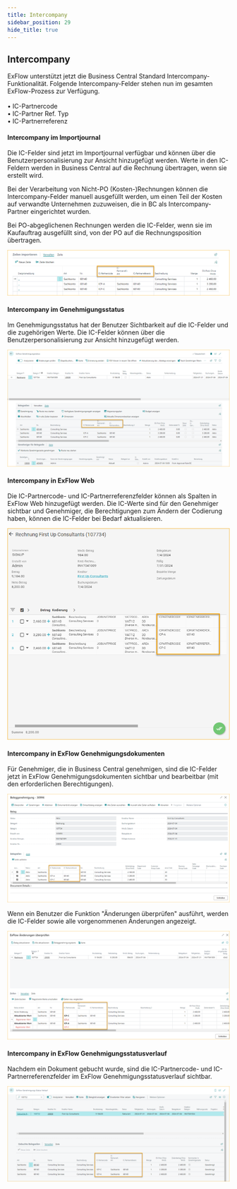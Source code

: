 ```yaml
---
title: Intercompany
sidebar_position: 29
hide_title: true
---
```

## Intercompany

ExFlow unterstützt jetzt die Business Central Standard Intercompany-Funktionalität. Folgende Intercompany-Felder stehen nun im gesamten ExFlow-Prozess zur Verfügung.<br/><br/>
•	IC-Partnercode<br/>
•	IC-Partner Ref. Typ<br/>
•	IC-Partnerreferenz<br/>


#### Intercompany im Importjournal
Die IC-Felder sind jetzt im Importjournal verfügbar und können über die Benutzerpersonalisierung zur Ansicht hinzugefügt werden. Werte in den IC-Feldern werden in Business Central auf die Rechnung übertragen, wenn sie erstellt wird.

Bei der Verarbeitung von Nicht-PO (Kosten-)Rechnungen können die Intercompany-Felder manuell ausgefüllt werden, um einen Teil der Kosten auf verwandte Unternehmen zuzuweisen, die in BC als Intercompany-Partner eingerichtet wurden.

Bei PO-abgeglichenen Rechnungen werden die IC-Felder, wenn sie im Kaufauftrag ausgefüllt sind, von der PO auf die Rechnungsposition übertragen.

![ExFlow Importjournal](./../../images/intercompany-import-journal-001.png)

#### Intercompany im Genehmigungsstatus
Im Genehmigungsstatus hat der Benutzer Sichtbarkeit auf die IC-Felder und die zugehörigen Werte. Die IC-Felder können über die Benutzerpersonalisierung zur Ansicht hinzugefügt werden.

![ExFlow Genehmigungsstatus](./../../images/intercompany-approval-status-001.png)


#### Intercompany in ExFlow Web
Die IC-Partnercode- und IC-Partnerreferenzfelder können als Spalten in ExFlow Web hinzugefügt werden. Die IC-Werte sind für den Genehmiger sichtbar und Genehmiger, die Berechtigungen zum Ändern der Codierung haben, können die IC-Felder bei Bedarf aktualisieren.

![ExFlow Web](./../../images/intercompany-web-001.png)

#### Intercompany in ExFlow Genehmigungsdokumenten
Für Genehmiger, die in Business Central genehmigen, sind die IC-Felder jetzt in ExFlow Genehmigungsdokumenten sichtbar und bearbeitbar (mit den erforderlichen Berechtigungen).

![Genehmigungsdokument](./../../images/intercompany-document-approval-001.png) 

Wenn ein Benutzer die Funktion "Änderungen überprüfen" ausführt, werden die IC-Felder sowie alle vorgenommenen Änderungen angezeigt.

![ExFlow Genehmigungsstatus](./../../images/intercompany-approval-status-verify-002.png) 

#### Intercompany in ExFlow Genehmigungsstatusverlauf
Nachdem ein Dokument gebucht wurde, sind die IC-Partnercode- und IC-Partnerreferenzfelder im ExFlow Genehmigungsstatusverlauf sichtbar.

![ExFlow Genehmigungsstatusverlauf](./../../images/intercompany-approval-status-history-003.png) 
